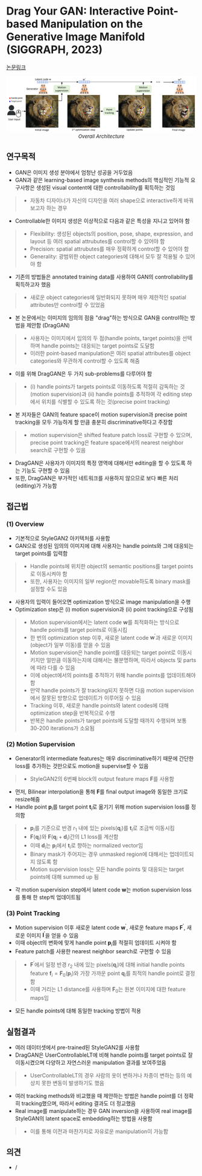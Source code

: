 # Drag Your GAN: Interactive Point-based Manipulation on the Generative Image Manifold (SIGGRAPH, 2023)

[논문링크](https://arxiv.org/abs/2305.10973)

<p align="center">
    <img width="800" alt='fig1' src="./img/08_12_01.png?raw=true"></br>
    <em><font size=2>Overall Architecture</font></em>
</p>

## 연구목적
- GAN은 이미지 생성 분야에서 엄청난 성공을 거두었음
- GAN과 같은 learning-based image synthesis methods의 핵심적인 기능적 요구사항은 생성된 visual content에 대한 controllability를 획득하는 것임
> - 자동차 디자이너가 자신의 디자인을 여러 shape으로 interactive하게 바꿔보고자 하는 경우
- Controllable한 이미지 생성은 이상적으로 다음과 같은 특성을 지니고 있어야 함
> - Flexibility: 생성된 objects의 position, pose, shape, expression, and layout 등 여러 spatial attrubutes를 control할 수 있어야 함
> - Precision: spatial attrubutes를 매우 정확하게 control할 수 있어야 함
> - Generality: 광범위한 object categories에 대해서 모두 잘 적용될 수 있어야 함
- 기존의 방법들은 annotated training data를 사용하여 GAN의 controllability를 획득하고자 했음
> - 새로운 object categories에 일반화되지 못하며 매우 제한적인 spatial attributes만 control할 수 있었음
- 본 논문에서는 이미지의 임의의 점을 "drag"하는 방식으로 GAN을 control하는 방법을 제안함 (DragGAN)
> - 사용자는 이미지에서 임의의 두 점(handle points, target points)을 선택하며 handle points는 대응되는 target points로 도달함
> - 이러한 point-based manipulation은 여러 spatial attributes를 object categories와 무관하게 control할 수 있도록 해줌
- 이를 위해 DragGAN은 두 가지 sub-problems를 다루어야 함
> - (i) handle points가 targets points로 이동하도록 적절히 감독하는 것(motion supervision)과 (ii) handle points를 추적하여 각 editing step에서 위치를 식별할 수 있도록 하는 것(precise point tracking)
- 본 저자들은 GAN의 feature space이 motion supervision과 precise point tracking을 모두 가능하게 할 만큼 충분히 discriminative하다고 주장함
> - motion supervision은 shifted feature patch loss로 구현할 수 있으며, precise point tracking은 feature space에서의 nearest neighbor search로 구현할 수 있음
- DragGAN은 사용자가 이미지의 특정 영역에 대해서만 editing을 할 수 있도록 하는 기능도 구현할 수 있음
- 또한, DragGAN은 부가적인 네트워크를 사용하지 않으므로 보다 빠른 처리(editing)가 가능함

## 접근법
### (1) Overview
- 기본적으로 StyleGAN2 아키텍처를 사용함
- GAN으로 생성된 임의의 이미지에 대해 사용자는 handle points와 그에 대응되는 target points를 입력함
> - Handle points에 위치한 object의 semantic positions를 target points로 이동시켜야 함
> - 또한, 사용자는 이미지의 일부 region만 movable하도록 binary mask를 설정할 수도 있음
- 사용자의 입력이 들어오면 optimization 방식으로 image manipulation을 수행
- Optimization step은 (i) motion supervision과 (ii) point tracking으로 구성됨
> - Motion supervision에서는 latent code $\mathbf{w}$를 최적화하는 방식으로 handle points를 target points로 이동시킴
> - 한 번의 optimization step 이후, 새로운 latent code $\mathbf{w}^\prime$과 새로운 이미지(object가 일부 이동)를 얻을 수 있음
> - Motion supervision은 handle point를 대응되는 target point로 이동시키지만 얼만큼 이동하는지에 대해서는 불분명하며, 따라서 objects 및 parts에 따라 다를 수 있음
> - 이에 object에서의 points를 추적하기 위해 handle points를 업데이트해야 함
> - 만약 handle points가 잘 tracking되지 못하면 다음 motion supervision에서 잘못된 방향으로 업데이트가 이루어질 수 있음
> - Tracking 이후, 새로운 handle points와 latent codes에 대해 optimization step을 반복적으로 수행
> - 반복은 handle points가 target points에 도달할 때까지 수행되며 보통 30-200 iterations가 소요됨

### (2) Motion Supervision
- Generator의 intermediate features는 매우 discriminative하기 때문에 간단한 loss를 추가하는 것만으로도 motion을 supervise할 수 있음
> - StyleGAN2의 6번째 block의 output feature maps $\mathbf{F}$를 사용함
- 먼저, Bilinear interpolation을 통해 $\mathbf{F}$를 final output image와 동일한 크기로 resize해줌
- Handle point $\mathbf{p}_i$를 target point $\mathbf{t}_i$로 옮기기 위해 motion supervision loss를 정의함
> - $\mathbf{p}_i$를 기준으로 반경 $r_1$ 내에 있는 pixels($\mathbf{q}_i$)를 $\mathbf{t}_i$로 조금씩 이동시킴
> - $\mathbf{F}(\mathbf{q}_i)$와 $\mathbf{F}(\mathbf{q}_i + \mathbf{d}_i)$간의 L1 loss를 계산함
> - 이때 $\mathbf{d}_i$는 $\mathbf{p}_i$에서 $\mathbf{t}_i$로 향하는 normalized vector임
> - Binary mask가 주어지는 경우 unmasked region에 대해서는 업데이트되지 않도록 함
> - Motion supervision loss는 모든 handle points 및 대응되는 target points에 대해 summed up 됨
- 각 motion supervision step에서 latent code $\mathbf{w}$는 motion supervision loss를 통해 한 step씩 업데이트됨

### (3) Point Tracking
- Motion supervision 이후 새로운 latent code $\mathbf{w}^\prime$, 새로운 feature maps $\mathbf{F}^\prime$, 새로운 이미지 $\mathbf{I}^\prime$을 얻을 수 있음
- 이때 object의 변화에 맞게 handle point $\mathbf{p}_i$를 적절히 업데이트 시켜야 함
- Feature patch를 사용한 nearest neighbor search로 구현할 수 있음
> - $\mathbf{F}^\prime$에서 일정 반경 $r_2$ 내에 있는 pixels($\mathbf{q}_i$)에 대해 initial handle points feature $\mathbf{f}_i=\mathbf{F}_0(\mathbf{p}_i)$와 가장 가까운 point $\mathbf{q}_i$를 최적의 handle point로 결정함
> - 이때 거리는 L1 distance를 사용하며 $\mathbf{F}_0$는 원본 이미지에 대한 feature maps임
- 모든 handle points에 대해 동일한 tracking 방법이 적용

## 실험결과
- 여러 데이터셋에서 pre-trained된 StyleGAN2를 사용함
- DragGAN은 UserControllableLT에 비해 handle points를 target points로 잘 이동시켰으며 다양하고 자연스러운 manipulation 결과를 보여주었음
> - UserControllableLT의 경우 사람의 옷이 변하거나 차종이 변하는 등의 예상치 못한 변동이 발생하기도 했음
- 여러 tracking methods와 비교했을 때 제안하는 방법은 handle point를 더 정확히 tracking했으며, 따라서 editing 결과도 더 정교했음
- Real image를 manipulate하는 경우 GAN inversion을 사용하여 real image를 StyleGAN의 latent space로 embedding하는 방법을 사용함
> - 이를 통해 이전과 마찬가지로 자유로운 manipulation이 가능함

## 의견
- / 